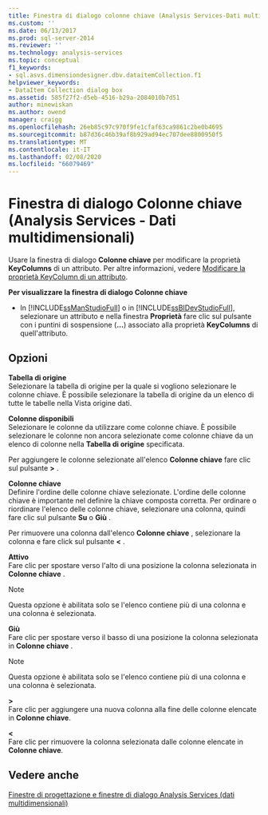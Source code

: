 ```yaml
---
title: Finestra di dialogo colonne chiave (Analysis Services-Dati multidimensionali) | Microsoft Docs
ms.custom: ''
ms.date: 06/13/2017
ms.prod: sql-server-2014
ms.reviewer: ''
ms.technology: analysis-services
ms.topic: conceptual
f1_keywords:
- sql.asvs.dimensiondesigner.dbv.dataitemCollection.f1
helpviewer_keywords:
- DataItem Collection dialog box
ms.assetid: 585f27f2-d5eb-4516-b29a-2084010b7d51
author: minewiskan
ms.author: owend
manager: craigg
ms.openlocfilehash: 26eb85c97c970f9fe1cfaf63ca9861c2be0b4695
ms.sourcegitcommit: b87d36c46b39af8b929ad94ec707dee8800950f5
ms.translationtype: MT
ms.contentlocale: it-IT
ms.lasthandoff: 02/08/2020
ms.locfileid: "66079469"
---
```

# <a name="key-columns-dialog-box-analysis-services---multidimensional-data"></a>Finestra di dialogo Colonne chiave (Analysis Services - Dati multidimensionali)
  Usare la finestra di dialogo **Colonne chiave** per modificare la proprietà **KeyColumns** di un attributo. Per altre informazioni, vedere [Modificare la proprietà KeyColumn di un attributo](multidimensional-models/attribute-properties-modify-the-keycolumn-property.md).  
  
 **Per visualizzare la finestra di dialogo Colonne chiave**  
  
-   In [!INCLUDE[ssManStudioFull](../includes/ssmanstudiofull-md.md)] o in [!INCLUDE[ssBIDevStudioFull](../includes/ssbidevstudiofull-md.md)], selezionare un attributo e nella finestra **Proprietà** fare clic sul pulsante con i puntini di sospensione (**...**) associato alla proprietà **KeyColumns** di quell'attributo.  
  
## <a name="options"></a>Opzioni  
 **Tabella di origine**  
 Selezionare la tabella di origine per la quale si vogliono selezionare le colonne chiave. È possibile selezionare la tabella di origine da un elenco di tutte le tabelle nella Vista origine dati.  
  
 **Colonne disponibili**  
 Selezionare le colonne da utilizzare come colonne chiave. È possibile selezionare le colonne non ancora selezionate come colonne chiave da un elenco di colonne nella **Tabella di origine** specificata.  
  
 Per aggiungere le colonne selezionate all'elenco **Colonne chiave** fare clic sul pulsante **>** .  
  
 **Colonne chiave**  
 Definire l'ordine delle colonne chiave selezionate. L'ordine delle colonne chiave è importante nel definire la chiave composta corretta. Per ordinare o riordinare l'elenco delle colonne chiave, selezionare una colonna, quindi fare clic sul pulsante **Su** o **Giù** .  
  
 Per rimuovere una colonna dall'elenco **Colonne chiave** , selezionare la colonna e fare click sul pulsante **\<** .  
  
 **Attivo**  
 Fare clic per spostare verso l'alto di una posizione la colonna selezionata in **Colonne chiave** .  
  
> [!NOTE]  
>  Questa opzione è abilitata solo se l'elenco contiene più di una colonna e una colonna è selezionata.  
  
 **Giù**  
 Fare clic per spostare verso il basso di una posizione la colonna selezionata in **Colonne chiave** .  
  
> [!NOTE]  
>  Questa opzione è abilitata solo se l'elenco contiene più di una colonna e una colonna è selezionata.  
  
 **>**  
 Fare clic per aggiungere una nuova colonna alla fine delle colonne elencate in **Colonne chiave**.  
  
 **<**  
 Fare clic per rimuovere la colonna selezionata dalle colonne elencate in **Colonne chiave**.  
  
## <a name="see-also"></a>Vedere anche  
 [Finestre di progettazione e finestre di dialogo Analysis Services &#40;dati multidimensionali&#41;](analysis-services-designers-and-dialog-boxes-multidimensional-data.md)  
  
  

